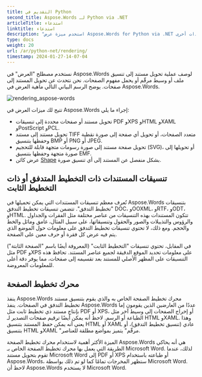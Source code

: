 ```yaml
---
title: التقديم في Python
second_title: Aspose.Words لـ Python via .NET
articleTitle: استدعاء
linktitle: استدعاء
description: "استخدم ميزة عرض Aspose.Words for Python via .NET لتنسيق مستند تخطيط التدفق إلى صفحات وتحويل هذا المستند أو الصفحات المحددة إلى مستندات أخرى (PDF وHTML وXPS وما إلى ذلك) أو تنسيقات صور (TIFF وPNG وSVG وما إلى ذلك) لتنسيقات العرض أو التحويلات الإضافية أو الطباعة."
type: docs
weight: 20
url: /ar/python-net/rendering/
timestamp: 2024-01-27-14-07-04
---
```


نستخدم مصطلح "العرض" في Aspose.Words لوصف عملية تحويل مستند إلى تنسيق ملف أو وسيط مرقّم أو يحمل مفهوم الصفحات. نحن نتحدث عن تحويل المستند إلى صفحات. يوضح الرسم البياني التالي ماهية العرض في Aspose.Words.

![rendering_aspose-words](/words/python-net/rendering/rendering-1.png)

تتيح لك ميزات العرض في Aspose.Words إجراء ما يلي:

- تحويل مستند أو صفحات محددة إلى تنسيقات PDF وXPS وHTML وXAML وPostScript وPCL.
- تحويل مستند إلى مستند TIFF متعدد الصفحات، أو تحويل أي صفحة إلى صورة نقطية وحفظها بتنسيق BMP أو PNG أو JPEG.
- تحويل صفحة مستند إلى صورة رسومات متجهة قابلة للتحجيم (SVG)، أو تحويلها إلى صورة متجهة وحفظها بتنسيق EMF.
- عرض كائن [Shape](https://reference.aspose.com/words/python-net/aspose.words.drawing/shape/) بشكل منفصل عن المستند إلى أي تنسيق صورة.

## تنسيقات المستندات ذات التخطيط المتدفق أو ذات التخطيط الثابت

تُعرف معظم تنسيقات المستندات التي يمكن تحميلها في Aspose.Words بتنسيقات "تخطيط التدفق". تتضمن تنسيقات تخطيط التدفق DOC، وOOXML، وRTF، وODT، وHTML. تتكون المستندات بهذه التنسيقات من عناصر مختلفة مثل الفقرات والجداول والرؤوس والتذييلات والصور والحقول وتنسيقاتها، على سبيل المثال، غامق ومائل والخط والحجم. ومع ذلك، لا تحتوي تنسيقات تخطيط التدفق على معلومات حول الموضع الذي يتم فيه عرض كل فقرة أو حرف معين على الصفحة.

في المقابل، تحتوي تنسيقات "التخطيط الثابت" (المعروفة أيضًا باسم "الصفحة الثابتة") مثل PDF وXPS على معلومات تحديد الموقع الدقيقة لجميع عناصر المستند. تحافظ هذه التنسيقات على المظهر الأصلي للمستند بعد تقسيمه إلى صفحات، مما يوفر دقة أعلى للمعلومات المعروضة.

## محرك تخطيط الصفحة

ينفذ Aspose.Words محرك تخطيط الصفحة الخاص به والذي يقوم بتنسيق مستند تخطيط التدفق في الصفحات. ينفذ Aspose.Words عددًا من العارضين الذين يقومون إما بإنتاج مستند ذي تخطيط ثابت مثل PDF أو XPS، أو إخراج الصفحات إلى وسيط آخر مثل الطباعة أو الرسم. لاحظ أنه يمكن أيضًا ترقيم صفحات التصدير لـ HTML وXAML. وهذا يعني أنه يمكن حفظ المستند بتنسيق HTML أو XAML عادي (تنسيق تخطيط التدفق)، أو بتنسيق HTML وXAML "مرقّم" يتميز بمواضع مطلقة للعناصر.

الميزة الأكثر أهمية لاستخدام محرك تخطيط الصفحة Aspose.Words هي أنه يحاكي الطريقة التي يعمل بها محرك تخطيط الصفحة الخاص بـ Microsoft Word. لذلك، عندما تقوم بتحويل مستند Microsoft Word إلى PDF أو XPS أو طباعته باستخدام Aspose.Words، ستظهر المخرجات تمامًا كما لو تم ذلك بواسطة Microsoft Word. لاحظ أن Aspose.Words لا يستخدم Microsoft Word.
